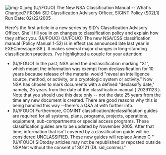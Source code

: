 ![img-0.jpeg](img-0.jpeg)
(U//FOUO) The New NSA Classification Manual -- What's Changed?
FROM:
SID Classification Advisory Officer, SIGINT Policy (S02L1)
Run Date: 02/22/2005

Here's the first article in a new series by
SID's Classification Advisory Officer. She'll fill you in on changes to classification policy and explain how they affect you. (U//FOUO)
(U//FOUO) The new NSA/CSS classification manual (Policy Manual 1-52) is in effect (as announced late last year in EXECmessage-88 ). It makes several major changes in long-standing classification practices. I've highlighted a couple for your attention:

- (U//FOUO) In the past, NSA used the declassification marking "X1", which meant the information was exempt from declassification for 10 years because release of the material would "reveal an intelligence source, method, or activity, or a cryptologic system or activity." Now NSA has chosen to mark documents with a defined "declassify date," namely, 25 years from the date of the classification manual ( 20291123 ). Note that you should use this date only -- not the date 25 years from the time any new document is created. There are good reasons why this is being handled this way --there's a Q\&A at
with further info.
- (U//FOUO) Furthermore, COMINT classification/declassification guides are required for all systems, plans, programs, projects, operations, equipment, sub-compartments or special access programs. These classification guides are to be updated by November 2005. After that time, information that isn't covered by a classification guide will be considered UNCLASSIFIED. These new guides will replace Annex C
"(U//FOUO) SIDtoday articles may not be republished or reposted outside NSANet without the consent of S0121 (DL sid_comms)."
